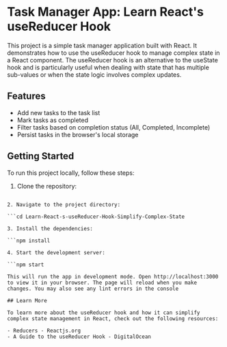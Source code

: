# Task Manager App: Learn React's useReducer Hook

This project is a simple task manager application built with React. It demonstrates how to use the useReducer hook to manage complex state in a React component. The useReducer hook is an alternative to the useState hook and is particularly useful when dealing with state that has multiple sub-values or when the state logic involves complex updates.

## Features

- Add new tasks to the task list
- Mark tasks as completed
- Filter tasks based on completion status (All, Completed, Incomplete)
- Persist tasks in the browser's local storage

## Getting Started

To run this project locally, follow these steps:

1. Clone the repository:

````git clone https://github.com/Zogarish/Learn-React-s-useReducer-Hook-Simplify-Complex-State git

2. Navigate to the project directory:

```cd Learn-React-s-useReducer-Hook-Simplify-Complex-State

3. Install the dependencies:

```npm install

4. Start the development server:

```npm start

This will run the app in development mode. Open http://localhost:3000 to view it in your browser. The page will reload when you make changes. You may also see any lint errors in the console

## Learn More

To learn more about the useReducer hook and how it can simplify complex state management in React, check out the following resources:

- Reducers - Reactjs.org
- A Guide to the useReducer Hook - DigitalOcean
````

